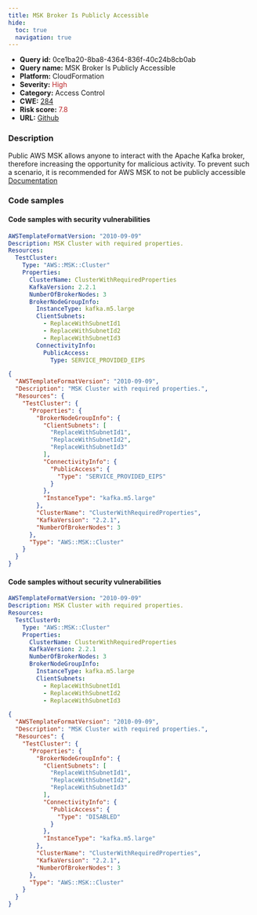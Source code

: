 ```yaml
---
title: MSK Broker Is Publicly Accessible
hide:
  toc: true
  navigation: true
---
```


<style>
  .highlight .hll {
    background-color: #ff171742;
  }
  .md-content {
    max-width: 1100px;
    margin: 0 auto;
  }
</style>

-   **Query id:** 0ce1ba20-8ba8-4364-836f-40c24b8cb0ab
-   **Query name:** MSK Broker Is Publicly Accessible
-   **Platform:** CloudFormation
-   **Severity:** <span style="color:#bb2124">High</span>
-   **Category:** Access Control
-   **CWE:** <a href="https://cwe.mitre.org/data/definitions/284.html" onclick="newWindowOpenerSafe(event, 'https://cwe.mitre.org/data/definitions/284.html')">284</a>
-   **Risk score:** <span style="color:#bb2124">7.8</span>
-   **URL:** [Github](https://github.com/Checkmarx/kics/tree/master/assets/queries/cloudFormation/aws/msk_broker_is_publicly_accessible)

### Description
Public AWS MSK allows anyone to interact with the Apache Kafka broker, therefore increasing the opportunity for malicious activity. To prevent such a scenario, it is recommended for AWS MSK to not be publicly accessible<br>
[Documentation](https://docs.aws.amazon.com/AWSCloudFormation/latest/UserGuide/aws-properties-msk-cluster-publicaccess.html)

### Code samples
#### Code samples with security vulnerabilities
```yaml title="Positive test num. 1 - yaml file" hl_lines="18"
AWSTemplateFormatVersion: "2010-09-09"
Description: MSK Cluster with required properties.
Resources:
  TestCluster:
    Type: "AWS::MSK::Cluster"
    Properties:
      ClusterName: ClusterWithRequiredProperties
      KafkaVersion: 2.2.1
      NumberOfBrokerNodes: 3
      BrokerNodeGroupInfo:
        InstanceType: kafka.m5.large
        ClientSubnets:
          - ReplaceWithSubnetId1
          - ReplaceWithSubnetId2
          - ReplaceWithSubnetId3
        ConnectivityInfo:
          PublicAccess:
            Type: SERVICE_PROVIDED_EIPS

```
```json title="Positive test num. 2 - json file" hl_lines="15"
{
  "AWSTemplateFormatVersion": "2010-09-09",
  "Description": "MSK Cluster with required properties.",
  "Resources": {
    "TestCluster": {
      "Properties": {
        "BrokerNodeGroupInfo": {
          "ClientSubnets": [
            "ReplaceWithSubnetId1",
            "ReplaceWithSubnetId2",
            "ReplaceWithSubnetId3"
          ],
          "ConnectivityInfo": {
            "PublicAccess": {
              "Type": "SERVICE_PROVIDED_EIPS"
            }
          },
          "InstanceType": "kafka.m5.large"
        },
        "ClusterName": "ClusterWithRequiredProperties",
        "KafkaVersion": "2.2.1",
        "NumberOfBrokerNodes": 3
      },
      "Type": "AWS::MSK::Cluster"
    }
  }
}

```


#### Code samples without security vulnerabilities
```yaml title="Negative test num. 1 - yaml file"
AWSTemplateFormatVersion: "2010-09-09"
Description: MSK Cluster with required properties.
Resources:
  TestCluster0:
    Type: "AWS::MSK::Cluster"
    Properties:
      ClusterName: ClusterWithRequiredProperties
      KafkaVersion: 2.2.1
      NumberOfBrokerNodes: 3
      BrokerNodeGroupInfo:
        InstanceType: kafka.m5.large
        ClientSubnets:
          - ReplaceWithSubnetId1
          - ReplaceWithSubnetId2
          - ReplaceWithSubnetId3

```
```json title="Negative test num. 2 - json file"
{
  "AWSTemplateFormatVersion": "2010-09-09",
  "Description": "MSK Cluster with required properties.",
  "Resources": {
    "TestCluster": {
      "Properties": {
        "BrokerNodeGroupInfo": {
          "ClientSubnets": [
            "ReplaceWithSubnetId1",
            "ReplaceWithSubnetId2",
            "ReplaceWithSubnetId3"
          ],
          "ConnectivityInfo": {
            "PublicAccess": {
              "Type": "DISABLED"
            }
          },
          "InstanceType": "kafka.m5.large"
        },
        "ClusterName": "ClusterWithRequiredProperties",
        "KafkaVersion": "2.2.1",
        "NumberOfBrokerNodes": 3
      },
      "Type": "AWS::MSK::Cluster"
    }
  }
}

```

